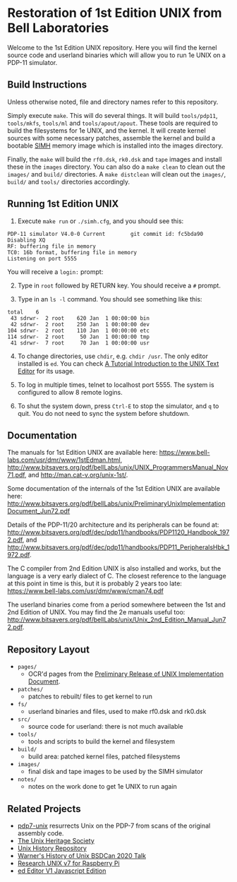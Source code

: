 # Restoration of 1st Edition UNIX from Bell Laboratories

Welcome to the 1st Edition UNIX repository. Here you will find the kernel
source code and userland binaries which will allow you to run 1e UNIX on
a PDP-11 simulator.

## Build Instructions
Unless otherwise noted, file and directory names refer to this repository.

Simply execute `make`. This will do several things.  It will build `tools/pdp11`,
`tools/mkfs`, `tools/ml` and `tools/apout/apout`. These tools are required to
build the filesystems for 1e UNIX, and the kernel. It will create kernel
sources with some necessary patches, assemble the kernel and build a bootable
[SIMH](http://simh.trailing-edge.com/) memory image which is installed into the
images directory.

Finally, the `make` will build the `rf0.dsk`, `rk0.dsk` and `tape` images and
install these in the `images` directory. You can also do a `make clean` to clean
out the `images/` and `build/` directories. A `make distclean` will clean out the
`images/`, `build/`  and `tools/` directories accordingly.

## Running 1st Edition UNIX
1. Execute `make run` or `./simh.cfg`, and you should see this:

```
PDP-11 simulator V4.0-0 Current        git commit id: fc5bda90
Disabling XQ
RF: buffering file in memory
TC0: 16b format, buffering file in memory
Listening on port 5555
```

   You will receive a `login:` prompt:

2. Type in `root` followed by RETURN key. You should receive a `#` prompt.

3. Type in an `ls -l` command. You should see something like this:

```
total    6
 43 sdrwr-  2 root    620 Jan  1 00:00:00 bin
 42 sdrwr-  2 root    250 Jan  1 00:00:00 dev
104 sdrwr-  2 root    110 Jan  1 00:00:00 etc
114 sdrwr-  2 root     50 Jan  1 00:00:00 tmp
 41 sdrwr-  7 root     70 Jan  1 00:00:00 usr
```

4. To change directories, use `chdir`, e.g. `chdir /usr`. The only editor installed
   is `ed`. You can check [A Tutorial Introduction to the UNIX Text Editor](docs/edtut.pdf) for its usage.

5. To log in multiple times, telnet to localhost port 5555.  The system
   is configured to allow 8 remote logins.

6. To shut the system down, press `Ctrl-E` to stop the simulator, and `q` to quit.
   You do not need to sync the system before shutdown.

## Documentation
The manuals for 1st Edition UNIX are available here:
<https://www.bell-labs.com/usr/dmr/www/1stEdman.html>,
<http://www.bitsavers.org/pdf/bellLabs/unix/UNIX_ProgrammersManual_Nov71.pdf>, and
<http://man.cat-v.org/unix-1st/>.

Some documentation of the internals of the 1st Edition UNIX are available here:
<http://www.bitsavers.org/pdf/bellLabs/unix/PreliminaryUnixImplementationDocument_Jun72.pdf>

Details of the PDP-11/20 architecture and its peripherals can be found at:
<http://www.bitsavers.org/pdf/dec/pdp11/handbooks/PDP1120_Handbook_1972.pdf>, and
<http://www.bitsavers.org/pdf/dec/pdp11/handbooks/PDP11_PeripheralsHbk_1972.pdf>.

The C compiler from 2nd Edition UNIX is also installed and works, but the
language is a very early dialect of C. The closest reference to the language
at this point in time is this, but it is probably 2 years too late:
<https://www.bell-labs.com/usr/dmr/www/cman74.pdf>

The userland binaries come from a period somewhere between the 1st and 2nd
Edition of UNIX. You may find the 2e manuals useful too:
<http://www.bitsavers.org/pdf/bellLabs/unix/Unix_2nd_Edition_Manual_Jun72.pdf>.

## Repository Layout
* `pages/`
    - OCR'd pages from the [Preliminary Release of UNIX Implementation Document](docs/PreliminaryUnixImplementationDocument_Jun72.pdf).
* `patches/`
    - patches to rebuilt/ files to get kernel to run
* `fs/`
    - userland binaries and files, used to make rf0.dsk and rk0.dsk
* `src/`
    - source code for userland: there is not much available
* `tools/`
    - tools and scripts to build the kernel and filesystem
* `build/`
    - build area: patched kernel files, patched filesystems
* `images/`
    - final disk and tape images to be used by the SIMH simulator
* `notes/`
    - notes on the work done to get 1e UNIX to run again

## Related Projects
* [pdp7-unix](https://github.com/DoctorWkt/pdp7-unix) resurrects Unix on the PDP-7 from scans of the original assembly code.
* [The Unix Heritage Society](https://www.tuhs.org/)
* [Unix History Repository](https://github.com/dspinellis/unix-history-repo)
* [Warner's History of Unix BSDCan 2020 Talk](https://github.com/bsdimp/bsdcan2020-demos)
* [Research UNIX v7 for Raspberry Pi](https://github.com/r1mikey/research-unix-v7)
* [ed Editor V1 Javascript Edition](https://github.com/dkkloimwieder/eded.js)

